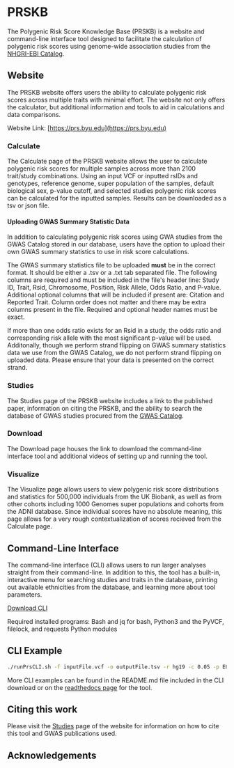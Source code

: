 # PRSKB

The Polygenic Risk Score Knowledge Base (PRSKB) is a website and command-line interface tool designed to facilitate the calculation of polygenic risk scores using genome-wide association studies from the [NHGRI-EBI Catalog](https://www.ebi.ac.uk/gwas). 

## Website

The PRSKB website offers users the ability to calculate polygenic risk scores across multiple traits with minimal effort. The website not only offers the calculator, but additional information and tools to aid in calculations and data comparisons. 

Website Link: [https://prs.byu.edu](https://prs.byu.edu)

### Calculate
The Calculate page of the PRSKB website allows the user to calculate polygenic risk scores for multiple samples across more than 2100 trait/study combinations. Using an input VCF or inputted rsIDs and genotypes, reference genome, super population of the samples, default biological sex, p-value cutoff, and selected studies polygenic risk scores can be calculated for the inputted samples. Results can be downloaded as a tsv or json file. 

#### Uploading GWAS Summary Statistic Data
In addition to calculating polygenic risk scores using GWA studies from the GWAS Catalog stored in our database, users have the option to upload their own GWAS summary statistics to use in risk score calculations. 

The GWAS summary statistics file to be uploaded **must** be in the correct format. It should be either a .tsv or a .txt tab separated file. The following columns are required and must be included in the file's header line: Study ID, Trait, Rsid, Chromosome, Position, Risk Allele, Odds Ratio, and P-value. Additional optional columns that will be included if present are: Citation and Reported Trait. Column order does not matter and there may be extra columns present in the file. Required and optional header names must be exact. 

If more than one odds ratio exists for an Rsid in a study, the odds ratio and corresponding risk allele with the most significant p-value will be used. Additonally, though we perform strand flipping on GWAS summary statistics data we use from the GWAS Catalog, we do not perform strand flipping on uploaded data. Please ensure that your data is presented on the correct strand.

### Studies
The Studies page of the PRSKB website includes a link to the published paper, information on citing the PRSKB, and the ability to search the database of GWAS studies procured from the [GWAS Catalog](https://www.ebi.ac.uk/gwas).

### Download
The Download page houses the link to download the command-line interface tool and additional videos of setting up and running the tool. 

### Visualize
The Visualize page allows users to view polygenic risk score distributions and statistics for 500,000 individuals from the UK Biobank, as well as from other cohorts including 1000 Genomes super populations and cohorts from the ADNI database. Since individual scores have no absolute meaning, this page allows for a very rough contextualization of scores recieved from the Calculate page.

## Command-Line Interface

The command-line interface (CLI) allows users to run larger analyses straight from their command-line. In addition to this, the tool has a built-in, interactive menu for searching studies and traits in the database, printing out available ethnicities from the database, and learning more about tool parameters. 

[Download CLI](https://prs.byu.edu/download_cli)

Required installed programs: Bash and jq for bash, Python3 and the PyVCF, filelock, and requests Python modules

## CLI Example

```bash
./runPrsCLI.sh -f inputFile.vcf -o outputFile.tsv -r hg19 -c 0.05 -p EUR
```

More CLI examples can be found in the README.md file included in the CLI download or on the [readthedocs page](https://polyriskscore.rtfd.io) for the tool.

## Citing this work

Please visit the [Studies](https://prs.byu.edu/studies.htm) page of the website for information on how to cite this tool and GWAS publications used. 

## Acknowledgements

